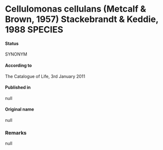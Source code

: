 Cellulomonas cellulans (Metcalf & Brown, 1957) Stackebrandt & Keddie, 1988 SPECIES
=======

#### Status
SYNONYM

#### According to
The Catalogue of Life, 3rd January 2011

#### Published in
null

#### Original name
null

### Remarks
null